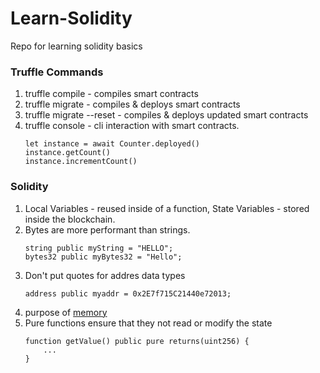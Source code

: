 # Learn-Solidity
Repo for learning solidity basics

### Truffle Commands
1. truffle compile - compiles smart contracts
2. truffle migrate - compiles & deploys smart contracts
3. truffle migrate --reset - compiles & deploys updated smart contracts
4. truffle console - cli interaction with smart contracts.
    ```
    let instance = await Counter.deployed()
    instance.getCount()
    instance.incrementCount()
    ```  

### Solidity
1. Local Variables - reused inside of a function, State Variables - stored inside the blockchain.
2. Bytes are more performant than strings.
    ```
    string public myString = "HELLO";
    bytes32 public myBytes32 = "Hello";
    ```
3. Don't put quotes for addres data types
    ```
    address public myaddr = 0x2E7f715C21440e72013;
    ```
4. purpose of [memory]("https://stackoverflow.com/a/33839164/8806485")
3. Pure functions ensure that they not read or modify the state
    ```
    function getValue() public pure returns(uint256) {
        ...
    }
    ```